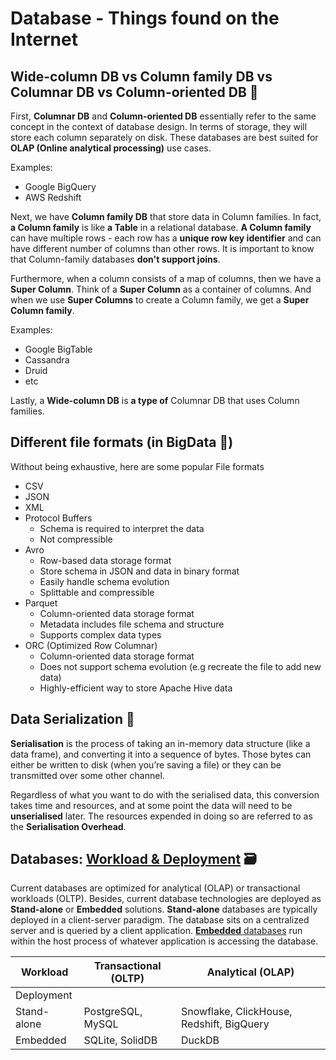# Database - Things found on the Internet

## Wide-column DB vs Column family DB vs Columnar DB vs Column-oriented DB 🫠
First, **Columnar DB** and **Column-oriented DB** essentially refer to the same concept in the context of database design. In terms of storage, they will store each column separately on disk. These databases are best suited for **OLAP (Online analytical processing)** use cases.

Examples:
- Google BigQuery
- AWS Redshift

Next, we have **Column family DB** that store data in Column families. In fact, **a Column family** is like **a Table** in a relational database. **A Column family** can have multiple rows - each row has a **unique row key identifier** and can have different number of columns than other rows. It is important to know that Column-family databases **don't support joins**.

Furthermore, when a column consists of a map of columns, then we have a **Super Column**. Think of a **Super Column** as a container of columns. And when we use **Super Columns** to create a Column family, we get a **Super Column family**.

Examples:
- Google BigTable
- Cassandra
- Druid
- etc

Lastly, a **Wide-column DB** is **a type of** Columnar DB that uses Column families.

## Different file formats (in BigData 👀)
Without being exhaustive, here are some popular File formats
- CSV
- JSON
- XML
- Protocol Buffers
    - Schema is required to interpret the data
    - Not compressible
- Avro
    - Row-based data storage format
    - Store schema in JSON and data in binary format
    - Easily handle schema evolution
    - Splittable and compressible
- Parquet
    - Column-oriented data storage format
    - Metadata includes file schema and structure
    - Supports complex data types
- ORC (Optimized Row Columnar)
    - Column-oriented data storage format
    - Does not support schema evolution (e.g recreate the file to add new data)
    - Highly-efficient way to store Apache Hive data

## Data Serialization 🔗
**Serialisation** is the process of taking an in-memory data structure (like a data frame), and converting it into a sequence of bytes. Those bytes can either be written to disk (when you’re saving a file) or they can be transmitted over some other channel.

Regardless of what you want to do with the serialised data, this conversion takes time and resources, and at some point the data will need to be **unserialised** later. The resources expended in doing so are referred to as the **Serialisation Overhead**.

## Databases: [Workload & Deployment](https://betterprogramming.pub/duckdb-whats-the-hype-about-5d46aaa73196) 🗃️
Current databases are optimized for analytical (OLAP) or transactional workloads (OLTP). Besides, current database technologies are deployed as **Stand-alone** or **Embedded** solutions. **Stand-alone** databases are typically deployed in a client-server paradigm. The database sits on a centralized server and is queried by a client application. [**Embedded** databases](https://en.wikipedia.org/wiki/Embedded_database) run within the host process of whatever application is accessing the database.

| Workload  | Transactional (OLTP) | Analytical (OLAP) |
| ------------- | ------------- | ------------- |
| Deployment  |   |   |
| Stand-alone  | PostgreSQL, MySQL  | Snowflake, ClickHouse, Redshift, BigQuery  |
| Embedded  | SQLite, SolidDB  | DuckDB  |




